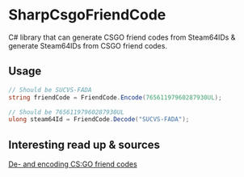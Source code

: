 # SharpCsgoFriendCode

C# library that can generate CSGO friend codes from Steam64IDs &amp; generate Steam64IDs from CSGO friend codes.

## Usage

```csharp
// Should be SUCVS-FADA
string friendCode = FriendCode.Encode(76561197960287930UL);

// Should be 76561197960287930UL
ulong steam64Id = FriendCode.Decode("SUCVS-FADA");
```

## Interesting read up & sources

[De- and encoding CS:GO friend codes](https://www.unknowncheats.me/forum/counterstrike-global-offensive/453555-de-encoding-cs-friend-codes.html)